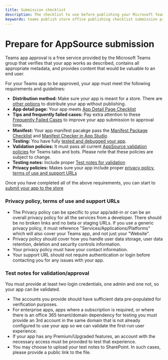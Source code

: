 ```yaml
---
title: Submission checklist 
description: The checklist to use before publishing your Microsoft Teams app to AppSource
keywords: teams publish store office publishing checklist submission prepare
---
```

# Prepare for AppSource submission  

Teams app approval is a free service provided by the Microsoft Teams group that verifies that your app works as described, contains all appropriate metadata, and provides content that would be valuable to an end user.

For your Teams app to be approved, your app must meet the following requirements and guidelines:

* **Distribution method:** Make sure your app is meant for a store. There are [other options](../../overview.md) to distribute your app without publishing. <!-- * **App Functionality**: Your app meets [App Functionality guildeline](app-functionality-requirement.md) to deploy your app without submitting to AppSource. -->
* **App detail page:** Your app meets [App Detail Page Checklist](detail-page-checklist.md)
* **Tips and frequently failed cases:** Pay extra attention to these [Frequently Failed Cases](frequently-failed-cases.md) to improve your app submission to approval time.
* **Manifest:** Your app manifest pacakge pass the [Manifest Package Checklist](office-store-checklist.md) and [Manifest Checker in App Studio]()
* **Testing:** You have fully [tested and debugged your app](../../../build-and-test/debug.md).
* **Validation policies:** It must pass all current [AppSource validation policies](https://dev.office.com/officestore/docs/validation-policies) for Teams tabs and bots. Please note that these policies are subject to change.
* **Testing notes:** Include proper [Test notes for validation](#Test-notes-for-validation/approval)
* **Privacy policies:** Makes sure your app include proper [privacy policy, terms of use and support URLs](#Privacy-policy-terms-of-use-and-support-urls)

Once you have completed all of the above requirements, you can start to [submit your app to the store](appsource-submission-walkthrough.md)


### Privacy policy, terms of use and support URLs

* The Privacy policy can be specific to your app/add-in or can be an overall privacy policy for all the services from a developer. There should be no broken links and no beta or staging URLs. If you use a generic privacy policy, it must reference "Services/Applications/Platforms" which will also cover your Teams app, and not just your "Website".
* Privacy policy should cover how you handle user data storage, user data retention, deletion and security controls information.
* Your privacy policy must have your contact information.
* Your support URL should not require authentication or login before contacting you for any issues with your app.


### Test notes for validation/approval

You must provide at least two login credentials, one admin and one not, so your app can be validated.

* The accounts you provide should have sufficient data pre-populated for verification purposes.
* For enterprise apps, apps where a subscription is required, or where there is an office 365 tenant/domain dependency for testing you must provide an 3rd account in the same domain that is not already configured to use your app so we can validate the first-run user experience.
* If your app has any Premium/Upgraded features, an account with the necessary access must be provided to test that experience.
* You may choose to upload your test notes to SharePoint. In such cases, please provide a public link to the file.